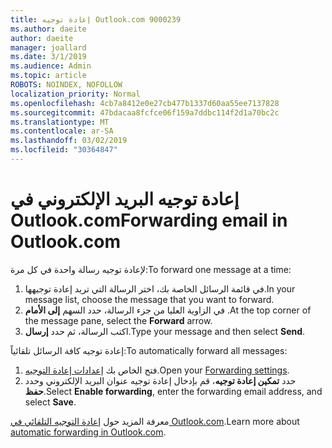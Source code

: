 ```yaml
---
title: إعادة توجيه Outlook.com 9000239
ms.author: daeite
author: daeite
manager: joallard
ms.date: 3/1/2019
ms.audience: Admin
ms.topic: article
ROBOTS: NOINDEX, NOFOLLOW
localization_priority: Normal
ms.openlocfilehash: 4cb7a8412e0e27cb477b1337d60aa55ee7137828
ms.sourcegitcommit: 47bdacaa8fcfce06f159a7ddbc114f2d1a70bc2c
ms.translationtype: MT
ms.contentlocale: ar-SA
ms.lasthandoff: 03/02/2019
ms.locfileid: "30364847"
---
```

# <a name="forwarding-email-in-outlookcom"></a><span data-ttu-id="c6dbe-102">إعادة توجيه البريد الإلكتروني في Outlook.com</span><span class="sxs-lookup"><span data-stu-id="c6dbe-102">Forwarding email in Outlook.com</span></span>

<span data-ttu-id="c6dbe-103">لإعادة توجيه رسالة واحدة في كل مرة:</span><span class="sxs-lookup"><span data-stu-id="c6dbe-103">To forward one message at a time:</span></span>

1. <span data-ttu-id="c6dbe-104">في قائمة الرسائل الخاصة بك، اختر الرسالة التي تريد إعادة توجيهها.</span><span class="sxs-lookup"><span data-stu-id="c6dbe-104">In your message list, choose the message that you want to forward.</span></span>
2. <span data-ttu-id="c6dbe-105">في الزاوية العليا من جزء الرسالة، حدد السهم **إلى الأمام** .</span><span class="sxs-lookup"><span data-stu-id="c6dbe-105">At the top corner of the message pane, select the **Forward** arrow.</span></span>
3. <span data-ttu-id="c6dbe-106">اكتب الرسالة، ثم حدد **إرسال**.</span><span class="sxs-lookup"><span data-stu-id="c6dbe-106">Type your message and then select **Send**.</span></span>

<span data-ttu-id="c6dbe-107">إعادة توجيه كافة الرسائل تلقائياً:</span><span class="sxs-lookup"><span data-stu-id="c6dbe-107">To automatically forward all messages:</span></span>

1. <span data-ttu-id="c6dbe-108">فتح الخاص بك [إعدادات إعادة التوجيه](https://outlook.live.com/mail/options/mail/forwarding/forwardingOption).</span><span class="sxs-lookup"><span data-stu-id="c6dbe-108">Open your [Forwarding settings](https://outlook.live.com/mail/options/mail/forwarding/forwardingOption).</span></span>
2. <span data-ttu-id="c6dbe-109">حدد **تمكين إعادة توجيه**، قم بإدخال إعادة توجيه عنوان البريد الإلكتروني وحدد **حفظ**.</span><span class="sxs-lookup"><span data-stu-id="c6dbe-109">Select **Enable forwarding**, enter the forwarding email address, and select **Save**.</span></span>

<span data-ttu-id="c6dbe-110">معرفة المزيد حول [إعادة التوجيه التلقائي في Outlook.com](https://support.office.com/article/6246987c-6c8f-4144-b255-14fc07007dad).</span><span class="sxs-lookup"><span data-stu-id="c6dbe-110">Learn more about [automatic forwarding in Outlook.com](https://support.office.com/article/6246987c-6c8f-4144-b255-14fc07007dad).</span></span>